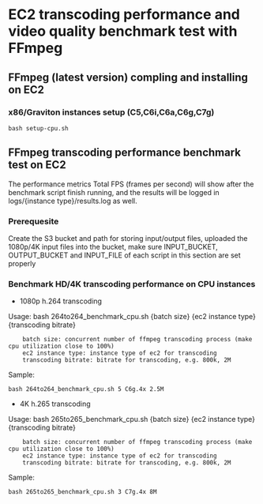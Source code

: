 # EC2 transcoding performance and video quality benchmark test with FFmpeg

## FFmpeg (latest version) compling and installing on EC2

### x86/Graviton instances setup (C5,C6i,C6a,C6g,C7g)

```
bash setup-cpu.sh
```

## FFmpeg transcoding performance benchmark test on EC2

The performance metrics Total FPS (frames per second) will show after the benchmark script finish running, and the results will be logged in logs/{instance type}/results.log as well.

### Prerequesite

Create the S3 bucket and path for storing input/output files, uploaded the 1080p/4K input files into the bucket, make sure INPUT_BUCKET, OUTPUT_BUCKET and INPUT_FILE of each script in this section are set properly

### Benchmark HD/4K transcoding performance on CPU instances

* 1080p h.264 transcoding

Usage:  bash 264to264_benchmark_cpu.sh {batch size} {ec2 instance type} {transcoding bitrate}

        batch size: concurrent number of ffmpeg transcoding process (make cpu utilization close to 100%)
        ec2 instance type: instance type of ec2 for transcoding
        transcoding bitrate: bitrate for transcoding, e.g. 800k, 2M
Sample:

```
bash 264to264_benchmark_cpu.sh 5 C6g.4x 2.5M
```

* 4K h.265 transcoding

Usage:  bash 265to265_benchmark_cpu.sh {batch size} {ec2 instance type} {transcoding bitrate}

        batch size: concurrent number of ffmpeg transcoding process (make cpu utilization close to 100%)
        ec2 instance type: instance type of ec2 for transcoding
        transcoding bitrate: bitrate for transcoding, e.g. 800k, 2M
Sample:

```
bash 265to265_benchmark_cpu.sh 3 C7g.4x 8M
```

